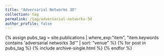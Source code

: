 ```yaml
---
title: "Adversarial Networks 3D"
collection: tag
permalink: /tag/adversarial-networks-3d
author_profile: false
---
```

{% assign pubs_tag = site.publications | where_exp:"item", "item.keywords contains 'adversarial networks 3d'" | sort: "venue" %}
{% for post in pubs_tag %}
  {% include archive-single.html %}
{% endfor %}